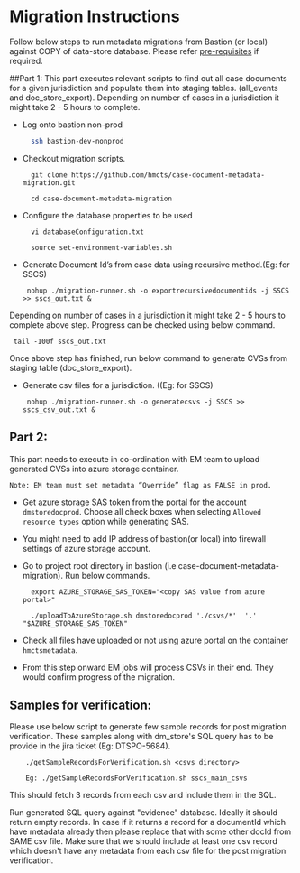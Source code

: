 # Migration Instructions

Follow below steps to run metadata migrations from Bastion (or local) against COPY of data-store database. 
Please refer [pre-requisites](README.md) if required.

 ##Part 1:
 This part executes relevant scripts to find out all case documents for a given jurisdiction and populate them into staging tables. (all_events and doc_store_export). Depending on number of cases in a jurisdiction it might take 2 - 5 hours to complete. 

- Log onto bastion non-prod

    ```bash
      ssh bastion-dev-nonprod
    ```

- Checkout migration scripts. 
    ```
      git clone https://github.com/hmcts/case-document-metadata-migration.git
            
      cd case-document-metadata-migration
    ``` 
- Configure the database properties to be used

  ```
    vi databaseConfiguration.txt  

    source set-environment-variables.sh
  ```

- Generate Document Id’s from case data using recursive method.(Eg: for SSCS)

   ```
    nohup ./migration-runner.sh -o exportrecursivedocumentids -j SSCS >> sscs_out.txt &
   ```
Depending on number of cases in a jurisdiction it might take 2 - 5 hours to complete above step. Progress can be checked using below command.

   ```
    tail -100f sscs_out.txt
   ```

Once above step has finished, run below command to generate CVSs from staging table (doc_store_export). 

- Generate csv files for a jurisdiction. ((Eg: for SSCS)
   ```
    nohup ./migration-runner.sh -o generatecsvs -j SSCS >> sscs_csv_out.txt &
  ```

## Part 2:  
This part needs to execute in co-ordination with EM team to upload generated CVSs into azure storage container. 

    Note: EM team must set metadata “Override” flag as FALSE in prod.

- Get azure storage SAS token from the portal for the account `dmstoredocprod`. Choose all check boxes when selecting `Allowed resource types` option while generating SAS. 

- You might need to add IP address of bastion(or local) into firewall settings of azure storage account.

- Go to project root directory in bastion (i.e case-document-metadata-migration). Run below commands. 

    ```
      export AZURE_STORAGE_SAS_TOKEN="<copy SAS value from azure portal>"

      ./uploadToAzureStorage.sh dmstoredocprod './csvs/*'  '.' "$AZURE_STORAGE_SAS_TOKEN"
   ```

- Check all files have uploaded or not using azure portal on the container `hmctsmetadata`.

- From this step onward EM jobs will process CSVs in their end. They would confirm progress of the migration. 

## Samples for verification:
Please use below script to generate few sample records for post migration verification. These samples along with dm_store's
SQL query has to be provide in the jira ticket (Eg: DTSPO-5684).
    
        ./getSampleRecordsForVerification.sh <csvs directory>
        
        Eg: ./getSampleRecordsForVerification.sh sscs_main_csvs
    
This should fetch 3 records from each csv and include them in the SQL.

Run generated SQL query against "evidence" database. Ideally it should return empty records.
In case if it returns a record for a documentId which have metadata already then please replace that with some other docId from SAME csv file.
Make sure that we should include at least one csv record which doesn't have any metadata from each csv file for the post migration verification.

